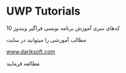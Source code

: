 # UWP Tutorials
کدهای سری آموزش برنامه نویسی فراگیر ویندوز 10

مطالب آموزشی را میتوانید در سایت 

www.dariksoft.com

مطالعه فرمایید
